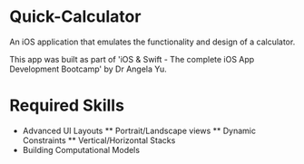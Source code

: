 # Quick-Calculator
An iOS application that emulates the functionality and design of a calculator.

This app was built as part of 'iOS & Swift - The complete iOS App Development Bootcamp' by Dr Angela Yu.

# Required Skills
* Advanced UI Layouts
** Portrait/Landscape views
** Dynamic Constraints
** Vertical/Horizontal Stacks
* Building Computational Models
